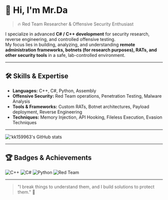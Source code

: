 # 👋 Hi, I'm Mr.Da

> 🔥 Red Team Researcher & Offensive Security Enthusiast  

I specialize in advanced **C# / C++ development** for security research, reverse engineering, and controlled offensive testing.  
My focus lies in building, analyzing, and understanding **remote administration frameworks, botnets (for research purposes), RATs, and other security tools** in a safe, lab-controlled environment.  

---

## 🛠 Skills & Expertise

- **Languages:** C++, C#, Python, Assembly  
- **Offensive Security:** Red Team operations, Penetration Testing, Malware Analysis  
- **Tools & Frameworks:** Custom RATs, Botnet architectures, Payload deployment, Reverse Engineering  
- **Techniques:** Memory Injection, API Hooking, Fileless Execution, Evasion Techniques  

---

!['kk159963's GitHub stats](https://github-readme-stats.vercel.app/api?username=kk159963&show_icons=true&theme=radical)




---

## 🏆 Badges & Achievements

![C++](https://img.shields.io/badge/C++-Expert-blue)
![C#](https://img.shields.io/badge/C%23-Expert-blueviolet)
![Python](https://img.shields.io/badge/Python-Advanced-yellow)
![Red Team](https://img.shields.io/badge/RedTeam-Research-red)

---

> "I break things to understand them, and I build solutions to protect them." 🔐
